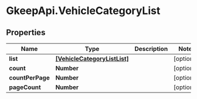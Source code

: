 # GkeepApi.VehicleCategoryList

## Properties
Name | Type | Description | Notes
------------ | ------------- | ------------- | -------------
**list** | [**[VehicleCategoryListList]**](VehicleCategoryListList.md) |  | [optional] 
**count** | **Number** |  | [optional] 
**countPerPage** | **Number** |  | [optional] 
**pageCount** | **Number** |  | [optional] 
